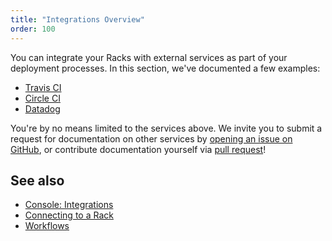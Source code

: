 ```yaml
---
title: "Integrations Overview"
order: 100
---
```


You can integrate your Racks with external services as part of your deployment processes. In this section, we've documented a few examples:

* [Travis CI](/docs/travis-ci/)
* [Circle CI](/docs/circle-ci/)
* [Datadog](/docs/datadog/)

You're by no means limited to the services above. We invite you to submit a request for documentation on other services by [opening an issue on GitHub](https://github.com/convox/site/issues), or contribute documentation yourself via [pull request](https://github.com/convox/site)!

## See also

* [Console: Integrations](/docs/integrations)
* [Connecting to a Rack](/docs/connecting-to-a-rack/)
* [Workflows](/docs/workflows/)

